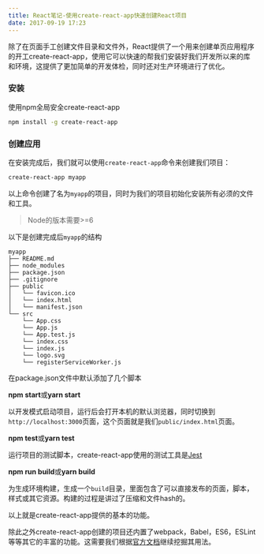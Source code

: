 ```yaml
---
title: React笔记-使用create-react-app快速创建React项目
date: 2017-09-19 17:23
---
```


除了在页面手工创建文件目录和文件外，React提供了一个用来创建单页应用程序的开工create-react-app，使用它可以快速的帮我们安装好我们开发所以来的库和环境，这提供了更加简单的开发体检，同时还对生产环境进行了优化。

### 安装

使用npm全局安全create-react-app

```sh
npm install -g create-react-app
```

### 创建应用

在安装完成后，我们就可以使用`create-react-app`命令来创建我们项目：

```sh
create-react-app myapp
```

以上命令创建了名为`myapp`的项目，同时为我们的项目初始化安装所有必须的文件和工具。

> Node的版本需要>=6
 

以下是创建完成后`myapp`的结构
```
myapp
├── README.md
├── node_modules
├── package.json
├── .gitignore
├── public
│   └── favicon.ico
│   └── index.html
│   └── manifest.json
└── src
    └── App.css
    └── App.js
    └── App.test.js
    └── index.css
    └── index.js
    └── logo.svg
    └── registerServiceWorker.js
```

在package.json文件中默认添加了几个脚本

**npm start**或**yarn start**

以开发模式启动项目，运行后会打开本机的默认浏览器，同时切换到`http://localhost:3000`页面，这个页面就是我们`public/index.html`页面。

**npm test**或**yarn test**

运行项目的测试脚本，create-react-app使用的测试工具是[Jest](http://facebook.github.io/jest)

**npm run build**或**yarn build**

为生成环境构建，生成一个`build`目录，里面包含了可以直接发布的页面，脚本，样式或其它资源。构建的过程是讲过了压缩和文件hash的。

以上就是create-react-app提供的基本的功能。

除此之外create-react-app创建的项目还内置了webpack，Babel，ES6，ESLint等等其它的丰富的功能。这需要我们根据[官方文档][1]继续挖掘其用法。

[1]: https://github.com/facebookincubator/create-react-app

